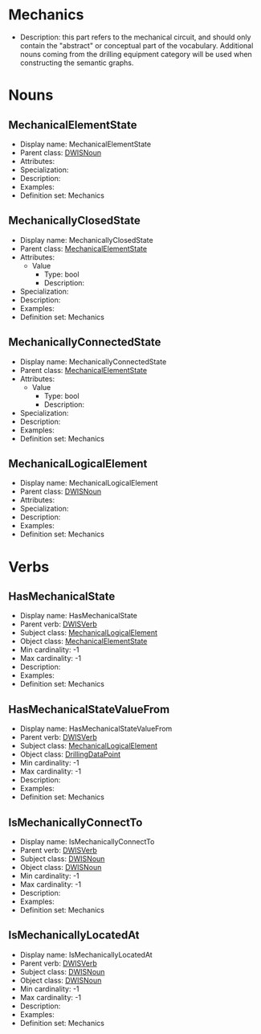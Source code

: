 # Mechanics<!-- DEFINITION SET HEADER -->
- Description: this part refers to the mechanical circuit, and should only contain the "abstract" or conceptual part of the vocabulary. Additional nouns coming from the drilling equipment category will be used when constructing the semantic graphs.
# Nouns
## MechanicalElementState <!-- NOUN -->
- Display name: MechanicalElementState
- Parent class: [DWISNoun](./DWISSemantics.md#DWISNoun)
- Attributes:
- Specialization:
- Description: 
- Examples:
- Definition set: Mechanics
## MechanicallyClosedState <!-- NOUN -->
- Display name: MechanicallyClosedState
- Parent class: [MechanicalElementState](./Mechanics.md#MechanicalElementState)
- Attributes:
  - Value
    - Type: bool
    - Description: 
- Specialization:
- Description: 
- Examples:
- Definition set: Mechanics
## MechanicallyConnectedState <!-- NOUN -->
- Display name: MechanicallyConnectedState
- Parent class: [MechanicalElementState](./Mechanics.md#MechanicalElementState)
- Attributes:
  - Value
    - Type: bool
    - Description: 
- Specialization:
- Description: 
- Examples:
- Definition set: Mechanics
## MechanicalLogicalElement <!-- NOUN -->
- Display name: MechanicalLogicalElement
- Parent class: [DWISNoun](./DWISSemantics.md#DWISNoun)
- Attributes:
- Specialization:
- Description: 
- Examples:
- Definition set: Mechanics
# Verbs
## HasMechanicalState <!-- VERB -->
- Display name: HasMechanicalState
- Parent verb: [DWISVerb](./DWISSemantics.md#DWISVerb)
- Subject class: [MechanicalLogicalElement](./Mechanics.md#MechanicalLogicalElement)
- Object class: [MechanicalElementState](./Mechanics.md#MechanicalElementState)
- Min cardinality: -1
- Max cardinality: -1
- Description: 
- Examples: 
- Definition set: Mechanics
## HasMechanicalStateValueFrom <!-- VERB -->
- Display name: HasMechanicalStateValueFrom
- Parent verb: [DWISVerb](./DWISSemantics.md#DWISVerb)
- Subject class: [MechanicalLogicalElement](./Mechanics.md#MechanicalLogicalElement)
- Object class: [DrillingDataPoint](./DrillingDataSemantics.md#DrillingDataPoint)
- Min cardinality: -1
- Max cardinality: -1
- Description: 
- Examples: 
- Definition set: Mechanics
## IsMechanicallyConnectTo <!-- VERB -->
- Display name: IsMechanicallyConnectTo
- Parent verb: [DWISVerb](./DWISSemantics.md#DWISVerb)
- Subject class: [DWISNoun](./DWISSemantics.md#DWISNoun)
- Object class: [DWISNoun](./DWISSemantics.md#DWISNoun)
- Min cardinality: -1
- Max cardinality: -1
- Description: 
- Examples: 
- Definition set: Mechanics
## IsMechanicallyLocatedAt <!-- VERB -->
- Display name: IsMechanicallyLocatedAt
- Parent verb: [DWISVerb](./DWISSemantics.md#DWISVerb)
- Subject class: [DWISNoun](./DWISSemantics.md#DWISNoun)
- Object class: [DWISNoun](./DWISSemantics.md#DWISNoun)
- Min cardinality: -1
- Max cardinality: -1
- Description: 
- Examples: 
- Definition set: Mechanics
